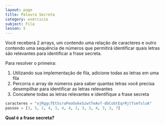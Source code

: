 ```yaml
---
layout: page
title: Palavra Secreta
category: exercicio
subject: Fila
lesson: 5
---
```


Você receberá 2 arrays, um contendo uma relação de caracteres e outro contendo uma sequência de números que permitirá identificar quais letras são relevantes para identificar a frase secreta.

Para resolver o primeira:

1. Utilizando sua implementação de fila, adicione todas as letras em uma fila
1. Percorra o array de números para saber quantas letras você precisa desempilhar para identificar as letras relevantes
1. Concatene todas as letras relevantes e identifique a frase secreta

```python
caracteres = "ojRggcfEtScraPeoOukeSzwtTeAof-dbCobtEqrRjtTsmfsluA"
passos = [3, 5, 2, 4, 3, 4, 4, 2, 3, 3, 4, 3, 3, 7]
```

**Qual é a frase secreta?**

